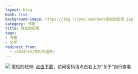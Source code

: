 ```yaml
---
layout: blog
book: true
background-image: https://img.locyoo.com/book宽松的纽带.jpg
category: 书籍
title: 宽松的纽带
tags:
- 书籍
- 文学
redirect_from:
  - /2024/03/宽松的纽带/
---
```

![](https://img.locyoo.com/book宽松的纽带.jpg)
宽松的纽带: <a name = "ref1" href="https://url18.ctfile.com/f/50983618-1044606304-41e96a?p=3619">点击下载</a>，访问密码请点击右上方“关于”自行查看